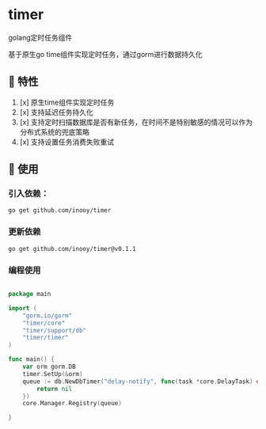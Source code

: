 # timer
golang定时任务组件

基于原生go time组件实现定时任务，通过gorm进行数据持久化

## 🎉 特性

1. [x] 原生time组件实现定时任务
2. [x] 支持延迟任务持久化
3. [x] 支持定时扫描数据库是否有新任务，在时间不是特别敏感的情况可以作为分布式系统的兜底策略
4. [x] 支持设置任务消费失败重试

## 💯 使用
### 引入依赖：
```shell
go get github.com/inooy/timer
```

### 更新依赖
```shell
go get github.com/inooy/timer@v0.1.1
```

### 编程使用

```go

package main

import (
	"gorm.io/gorm"
	"timer/core"
	"timer/support/db"
	"timer/timer"
)

func main() {
	var orm gorm.DB
	timer.SetUp(&orm)
	queue := db.NewDbTimer("delay-notify", func(task *core.DelayTask) error {
		return nil
	})
	core.Manager.Registry(queue)

}


```


